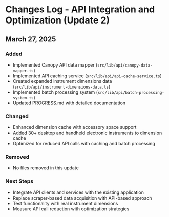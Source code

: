 # Changes Log - API Integration and Optimization (Update 2)

## March 27, 2025

### Added
- Implemented Canopy API data mapper (`src/lib/api/canopy-data-mapper.ts`)
- Implemented API caching service (`src/lib/api/api-cache-service.ts`)
- Created expanded instrument dimensions data (`src/lib/api/instrument-dimensions-data.ts`)
- Implemented batch processing system (`src/lib/api/batch-processing-system.ts`)
- Updated PROGRESS.md with detailed documentation

### Changed
- Enhanced dimension cache with accessory space support
- Added 30+ desktop and handheld electronic instruments to dimension cache
- Optimized for reduced API calls with caching and batch processing

### Removed
- No files removed in this update

### Next Steps
- Integrate API clients and services with the existing application
- Replace scraper-based data acquisition with API-based approach
- Test functionality with real instrument dimensions
- Measure API call reduction with optimization strategies

